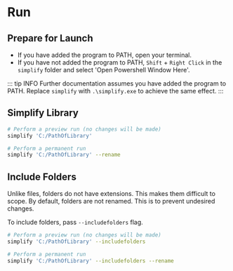 # Run

## Prepare for Launch

- If you have added the program to PATH, open your terminal.
- If you have not added the program to PATH, `Shift` + `Right Click` in the `simplify` folder and select 'Open Powershell Window Here'.

::: tip INFO
Further documentation assumes you have added the program to PATH. Replace `simplify` with `.\simplify.exe` to achieve the same effect.
:::

## Simplify Library

```sh
# Perform a preview run (no changes will be made)
simplify 'C:/PathOfLibrary'

# Perform a permanent run
simplify 'C:/PathOfLibrary' --rename
```

## Include Folders

Unlike files, folders do not have extensions. This makes them difficult to scope. By default, folders are not renamed. This is to prevent undesired changes.

To include folders, pass `--includefolders` flag.

```sh
# Perform a preview run (no changes will be made)
simplify 'C:/PathOfLibrary' --includefolders

# Perform a permanent run
simplify 'C:/PathOfLibrary' --includefolders --rename
```
